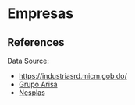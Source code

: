 # Empresas

## References

Data Source:
- https://industriasrd.micm.gob.do/
- [Grupo Arisa](https://www.grupoabrisa.com/)
- [Nesplas](https://nesplas.com/)
